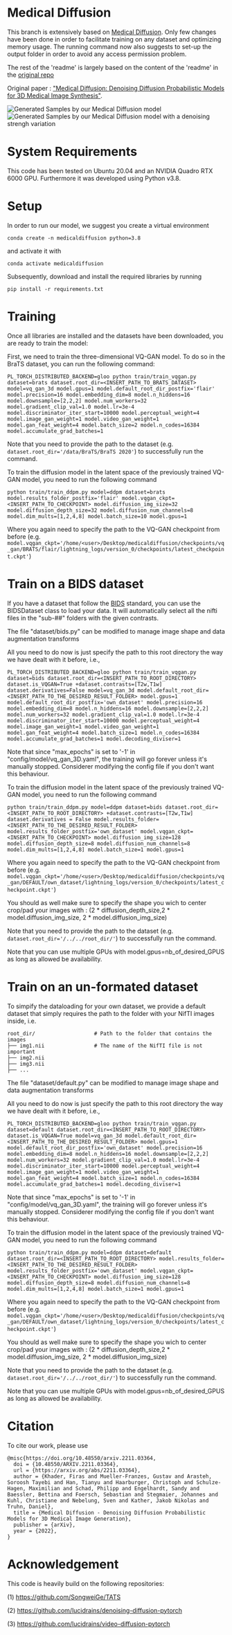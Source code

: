 # Medical Diffusion

This branch is extensively based on [Medical Diffusion](https://github.com/FirasGit/medicaldiffusion). Only few changes have been done in order to facilitate training on any dataset and optimizing memory usage. The running command now also suggests to set-up the output folder in order to avoid any access permission problem.

The rest of the 'readme' is largely based on the content of the 'readme' in the [original repo](https://github.com/FirasGit/medicaldiffusion)

Original paper : ["Medical Diffusion: Denoising Diffusion Probabilistic Models for 3D Medical Image Synthesis"](https://arxiv.org/abs/2211.03364).

![Generated Samples by our Medical Diffusion model](gif_canproco_8_d=0.25.gif)
![Generated Samples by our Medical Diffusion model with a denoising strengh variation](gif_canproco_8_d_range.gif)

# System Requirements
This code has been tested on Ubuntu 20.04 and an NVIDIA Quadro RTX 6000 GPU. Furthermore it was developed using Python v3.8.

# Setup
In order to run our model, we suggest you create a virtual environment 
```
conda create -n medicaldiffusion python=3.8
``` 
and activate it with 
```
conda activate medicaldiffusion
```
Subsequently, download and install the required libraries by running 
```
pip install -r requirements.txt
```

# Training
Once all libraries are installed and the datasets have been downloaded, you are ready to train the model:

First, we need to train the three-dimensional VQ-GAN model. To do so in the BraTS dataset, you can run the following command:

```
PL_TORCH_DISTRIBUTED_BACKEND=gloo python train/train_vqgan.py dataset=brats dataset.root_dir=<INSERT_PATH_TO_BRATS_DATASET> model=vq_gan_3d model.gpus=1 model.default_root_dir_postfix='flair' model.precision=16 model.embedding_dim=8 model.n_hiddens=16 model.downsample=[2,2,2] model.num_workers=32 model.gradient_clip_val=1.0 model.lr=3e-4 model.discriminator_iter_start=10000 model.perceptual_weight=4 model.image_gan_weight=1 model.video_gan_weight=1 model.gan_feat_weight=4 model.batch_size=2 model.n_codes=16384 model.accumulate_grad_batches=1 
```
Note that you need to provide the path to the dataset (e.g. ```dataset.root_dir='/data/BraTS/BraTS 2020'```) to successfully run the command.

To train the diffusion model in the latent space of the previously trained VQ-GAN model, you need to run the following command
```
python train/train_ddpm.py model=ddpm dataset=brats model.results_folder_postfix='flair' model.vqgan_ckpt=<INSERT_PATH_TO_CHECKPOINT> model.diffusion_img_size=32 model.diffusion_depth_size=32 model.diffusion_num_channels=8 model.dim_mults=[1,2,4,8] model.batch_size=10 model.gpus=1
```
Where you again need to specify the path to the VQ-GAN checkpoint from before (e.g. ```model.vqgan_ckpt='/home/<user>/Desktop/medicaldiffusion/checkpoints/vq_gan/BRATS/flair/lightning_logs/version_0/checkpoints/latest_checkpoint.ckpt'```)

# Train on a BIDS dataset
If you have a dataset that follow the [BIDS](https://bids.neuroimaging.io/) standard, you can use the BIDSDataset class to load your data. It will automatically select all the nifti files in the "sub-##" folders with the given contrasts.         

The file "dataset/bids.py" can be modified to manage image shape and data augmentation transforms

All you need to do now is just specify the path to this root directory the way we have dealt with it before, i.e.,

```
PL_TORCH_DISTRIBUTED_BACKEND=gloo python train/train_vqgan.py dataset=bids dataset.root_dir=<INSERT_PATH_TO_ROOT_DIRECTORY> dataset.is_VQGAN=True +dataset.contrasts=[T2w,T1w] dataset.derivatives=False model=vq_gan_3d model.default_root_dir=<INSERT_PATH_TO_THE_DESIRED_RESULT_FOLDER> model.gpus=1 model.default_root_dir_postfix='own_dataset' model.precision=16 model.embedding_dim=8 model.n_hiddens=16 model.downsample=[2,2,2] model.num_workers=32 model.gradient_clip_val=1.0 model.lr=3e-4 model.discriminator_iter_start=10000 model.perceptual_weight=4 model.image_gan_weight=1 model.video_gan_weight=1 model.gan_feat_weight=4 model.batch_size=1 model.n_codes=16384 model.accumulate_grad_batches=1 model.decoding_diviser=1
```

Note that since "max_epochs" is set to '-1' in "config/model/vq_gan_3D.yaml", the training will go forever unless it's manually stopped. Considerer modifying the config file if you don't want this behaviour.

To train the diffusion model in the latent space of the previously trained VQ-GAN model, you need to run the following command
```
python train/train_ddpm.py model=ddpm dataset=bids dataset.root_dir=<INSERT_PATH_TO_ROOT_DIRECTORY> +dataset.contrasts=[T2w,T1w] dataset.derivatives = False model.results_folder=<INSERT_PATH_TO_THE_DESIRED_RESULT_FOLDER> model.results_folder_postfix='own_dataset' model.vqgan_ckpt=<INSERT_PATH_TO_CHECKPOINT> model.diffusion_img_size=128 model.diffusion_depth_size=8 model.diffusion_num_channels=8 model.dim_mults=[1,2,4,8] model.batch_size=1 model.gpus=1
```
Where you again need to specify the path to the VQ-GAN checkpoint from before (e.g. ```model.vqgan_ckpt='/home/<user>/Desktop/medicaldiffusion/checkpoints/vq_gan/DEFAULT/own_dataset/lightning_logs/version_0/checkpoints/latest_checkpoint.ckpt'```)

You should as well make sure to specify the shape you wich to center crop/pad your images with : (2 * diffusion_depth_size,2 * model.diffusion_img_size, 2 * model.diffusion_img_size)

Note that you need to provide the path to the dataset (e.g. ```dataset.root_dir='/../../root_dir/'```) to successfully run the command.

Note that you can use multiple GPUs with model.gpus=nb_of_desired_GPUS as long as allowed be availability.


# Train on an un-formated dataset
To simpify the dataloading for your own dataset, we provide a default dataset that simply requires the path to the folder with your NifTI images inside, i.e.

    root_dir/					# Path to the folder that contains the images
    ├── img1.nii                # The name of the NifTI file is not important
    ├── img2.nii                    
    ├── img3.nii                     
    ├── ...                    

The file "dataset/default.py" can be modified to manage image shape and data augmentation transforms

All you need to do now is just specify the path to this root directory the way we have dealt with it before, i.e.,

```
PL_TORCH_DISTRIBUTED_BACKEND=gloo python train/train_vqgan.py dataset=default dataset.root_dir=<INSERT_PATH_TO_ROOT_DIRECTORY> dataset.is_VQGAN=True model=vq_gan_3d model.default_root_dir=<INSERT_PATH_TO_THE_DESIRED_RESULT_FOLDER> model.gpus=1 model.default_root_dir_postfix='own_dataset' model.precision=16 model.embedding_dim=8 model.n_hiddens=16 model.downsample=[2,2,2] model.num_workers=32 model.gradient_clip_val=1.0 model.lr=3e-4 model.discriminator_iter_start=10000 model.perceptual_weight=4 model.image_gan_weight=1 model.video_gan_weight=1 model.gan_feat_weight=4 model.batch_size=1 model.n_codes=16384 model.accumulate_grad_batches=1 model.decoding_diviser=1
```

Note that since "max_epochs" is set to '-1' in "config/model/vq_gan_3D.yaml", the training will go forever unless it's manually stopped. Considerer modifying the config file if you don't want this behaviour.

To train the diffusion model in the latent space of the previously trained VQ-GAN model, you need to run the following command
```
python train/train_ddpm.py model=ddpm dataset=default dataset.root_dir=<INSERT_PATH_TO_ROOT_DIRECTORY> model.results_folder=<INSERT_PATH_TO_THE_DESIRED_RESULT_FOLDER> model.results_folder_postfix='own_dataset' model.vqgan_ckpt=<INSERT_PATH_TO_CHECKPOINT> model.diffusion_img_size=128 model.diffusion_depth_size=8 model.diffusion_num_channels=8 model.dim_mults=[1,2,4,8] model.batch_size=1 model.gpus=1
```
Where you again need to specify the path to the VQ-GAN checkpoint from before (e.g. ```model.vqgan_ckpt='/home/<user>/Desktop/medicaldiffusion/checkpoints/vq_gan/DEFAULT/own_dataset/lightning_logs/version_0/checkpoints/latest_checkpoint.ckpt'```)

You should as well make sure to specify the shape you wich to center crop/pad your images with : (2 * diffusion_depth_size,2 * model.diffusion_img_size, 2 * model.diffusion_img_size)

Note that you need to provide the path to the dataset (e.g. ```dataset.root_dir='/../../root_dir/'```) to successfully run the command.

Note that you can use multiple GPUs with model.gpus=nb_of_desired_GPUS as long as allowed be availability.


# Citation
To cite our work, please use
```
@misc{https://doi.org/10.48550/arxiv.2211.03364,
  doi = {10.48550/ARXIV.2211.03364},
  url = {https://arxiv.org/abs/2211.03364},
  author = {Khader, Firas and Mueller-Franzes, Gustav and Arasteh, Soroosh Tayebi and Han, Tianyu and Haarburger, Christoph and Schulze-Hagen, Maximilian and Schad, Philipp and Engelhardt, Sandy and Baessler, Bettina and Foersch, Sebastian and Stegmaier, Johannes and Kuhl, Christiane and Nebelung, Sven and Kather, Jakob Nikolas and Truhn, Daniel},
  title = {Medical Diffusion - Denoising Diffusion Probabilistic Models for 3D Medical Image Generation},
  publisher = {arXiv},
  year = {2022},
}
```


# Acknowledgement
This code is heavily build on the following repositories:

(1) https://github.com/SongweiGe/TATS

(2) https://github.com/lucidrains/denoising-diffusion-pytorch

(3) https://github.com/lucidrains/video-diffusion-pytorch

